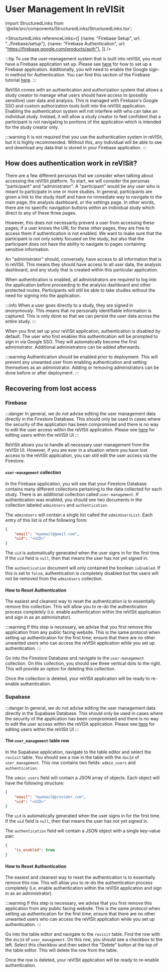 # User Management In reVISit

import StructuredLinks from '@site/src/components/StructuredLinks/StructuredLinks.tsx';

<StructuredLinks
    referenceLinks={[
        {name: "Firebase Setup", url: "../firebase/setup"},
        {name: "Firebase Authentication", url: "https://firebase.google.com/products/auth"},
    ]}
/>

:::tip
To use the user-management system that is built into reVISit, you must have a Firebase application set up. Please see [here](../firebase/setup) for how to set up a Firebase application. Additionally, you will need to enable the Google sign-in method for Authentication. You can find this section of the Firebase tutorial [here](../firebase/setup#authentication).
:::

ReVISit comes with an authentication and authorization system that allows a study creator to manage what users should have access to (possibly sensitive) user data and analysis. This is managed with Firebase's Google SSO and custom authorization tools built into the reVISit application. Enabling the authentication system will not interfere with who can take an individual study. Instead, it will allow a study creator to feel confident that a participant is not navigating to portions of the application which is intended for the study creator only.

:::warning
It is not required that you use the authentication system in reVISit, but it is highly recommended. Without this, any individual will be able to see and download any data that is stored in your Firebase application.
:::

## How does authentication work in reVISit?

There are a few different personas that we consider when talking about accessing the reVISit platform. To start, we will consider the personas "participant" and "administrator". A "participant" would be any user who is meant to participate in one or more studies. In general, participants are given a link to the study itself and have no immediate way to navigate to the main page, the analysis dashboard, or the settings page. In other words, there are no specific navigation buttons within an individual study which direct to any of these three pages. 

However, this does not necessarily prevent a user from accessing these pages; if a user knows the URL for these other pages, they are free to access them if authentication is not enabled. We want to make sure that the participant is not only solely focused on the study, but also that the participant does not have the ability to navigate to pages containing sensitive information. 

An "administrator" should, conversely, have access to all information that is in reVISit. This means they should have access to all user data, the analysis dashboard, and any study that is created within this particular application.

When authentication is enabled, all administrators are required to log into the application before proceeding to the analysis dashboard and other protected routes. Participants will still be able to take studies without the need for signing into the application.

:::info
When a user goes directly to a study, they are signed in <i>anonymously</i>. This means that no personally identifiable information is captured. This is only done so that we can persist the user data across the entire study.
:::

When you first set up your reVISit application, authentication is disabled by default. The user who first enables this authentication will be prompted to sign in via Google SSO. They will automatically become the first administrator. Additional administrators can be added afterwards.

:::warning
Authentication should be enabled prior to deployment. This will prevent any unwanted user from enabling authentication and setting themselves as an administrator. Adding or removing administrators can be done before or after deployment.
:::

## Recovering from lost access

### Firebase

:::danger
In general, we do not advise editing the user management data directly in the Firestore Database. This should only be used in cases where the security of the application has been compromised and there is no way to edit the user access within the reVISit application. Please see [here](../firebase/enabling-authentication) for editing users within the reVISit UI
:::

ReVISit allows you to handle all necessary user management from the reVISit UI. However, if you are ever in a situation where you have lost access to the reVISit application, you can still edit the user access via the Firestore.

#### `user-management` collection

In the Firebase application, you will see that your Firestore Database contains many different collections pertaining to the data collected for each study. There is an additional collection called `user-management`. If authentication was enabled, you should see two documents in the collection labeled `adminUsers` and `authentication`. 

The `adminUsers` will contain a single list called the `adminUsersList`. Each entry of this list is of the following form:

```json
{
    "email": "myemail@gmail.com",
    "uid": "<UID>"
}
```

The `uid` is automatically generated when the user signs in for the first time. If the `uid` field is `null`, then that means the user has not yet signed in.

The `authentication` document will only contained the boolean `isEnabled`. If this is set to `false`, authentication is completely disabled but the users will not be removed from the `adminUsers` collection.

#### How to Reset Authentication

The easiest and cleanest way to reset the authentication is to essentially remove this collection. This will allow you to re-do the authentication process completely (i.e. enable authentication within the reVISit application and sign in as an administrator).

:::warning
If this step is necessary, we advise that you first remove this application from any public facing website. This is the same protocol when setting up authentication for the first time; ensure that there are no other unwanted users who can access the reVISit application while you set up authentication.
:::

Go into the Firestore Database and navigate to the `user-management` collection. On this collection, you should see three vertical dots to the right. This will provide an option for deleting this collection. 

Once the collection is deleted, your reVISit application will be ready to re-enable authentication. 

### Supabase

:::danger
In general, we do not advise editing the user management data directly in the Supabase Database. This should only be used in cases where the security of the application has been compromised and there is no way to edit the user access within the reVISit application. Please see [here](../supabase/enabling-authentication) for editing users within the reVISit UI
:::

#### The `user_management` table row

In the Supabase application, navigate to the table editor and select the `revisit` table. You should see a row in the table with the `docId` of `user_management`. This row contains two fields: `admin_users` and `authentication`.

The `admin_users` field will contain a JSON array of objects. Each object will have the following structure:

```json
{
    "email": "myemail@provider.com",
    "uid": "<UID>"
}
```

The `uid` is automatically generated when the user signs in for the first time. If the `uid` field is `null`, then that means the user has not yet signed in.

The `authentication` field will contain a JSON object with a single key-value pair:

```json
{
    "is_enabled": true
}
```

#### How to Reset Authentication

The easiest and cleanest way to reset the authentication is to essentially remove this row. This will allow you to re-do the authentication process completely (i.e. enable authentication within the reVISit application and sign in as an administrator).

:::warning
If this step is necessary, we advise that you first remove this application from any public facing website. This is the same protocol when setting up authentication for the first time; ensure that there are no other unwanted users who can access the reVISit application while you set up authentication.
:::

Go into the table editor and navigate to the `revisit` table. Find the row with the `docId` of `user_management`. On this row, you should see a checkbox to the left. Select this checkbox and then select the "Delete" button at the top of the table editor. This will delete the row from the table.

Once the row is deleted, your reVISit application will be ready to re-enable authentication.
